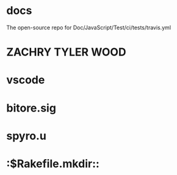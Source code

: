 # docs
The open-source repo for Doc/JavaScript/Test/ci/tests/travis.yml
# ZACHRY TYLER WOOD
# vscode
# bitore.sig
# spyro.u
# :$Rakefile.mkdir::

